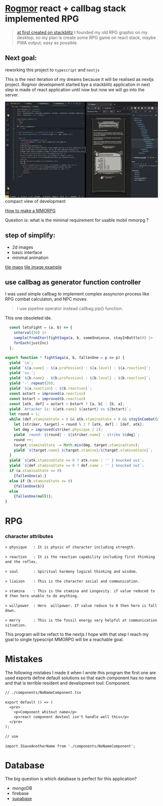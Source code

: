 # [Rogmor](https://rogmor.vercel.app/) react + callbag stack implemented RPG
> [at first created on stackblitz](https://stackblitz.com/edit/rogmor)
I founded my old RPG graphic on my desktop, so my plan is create some RPG 
game on react stack, maybe PWA output, easy as possible.

## Next goal:
reworking this project to ```typescript``` and ```nextjs```

This is the next iteration of my dreams because it will be realised as nextjs project. Rogmor development started bye a stackblitz application in next step is made of react application until now but now we will go into the server.

![compact view of development](./src/documents/start-moment-of-nextjs.png)
compact view of development

[How to make a MMORPG](https://noobtuts.com/articles/how-to-make-a-mmorpg)

Question is: what is the minimal requirement for usable mobil mmorpg ?

## step of simplify:
  - 2d images
  - basic interface
  - minimal animation

[tile maps](https://developer.mozilla.org/en-US/docs/Games/Techniques/Tilemaps)
[tile image example](https://media.prod.mdn.mozit.cloud/attachments/2015/10/06/11697/40b391b2f58425eb78ddd0660fb8fb2e/tile_atlas.png)

## use callbag as generator function controller
I was used simple callbag to implement complex assyncron process like RPG combat calculaton, and NPC moves.
> I use pipeline operator instead callbag pip() function.

This one obsoleted ide. 

```js
  const letsFight = (a, b) => {
    interval(30) |>
    sample(fromIter(fightSaga(a, b, someOneLoose, stayInBattle))) |>
    forEach(justInc)
  };
```

```js
export function * fightSaga(a, b, fallenOne = p => p) {
  yield `\n`;
  yield `${a.name} - ${a.profession} : ${a.level} : ${a.reaction}`;
  yield 'vs.';
  yield `${b.name} - ${b.profession} : ${b.level} : ${b.reaction}`;
  yield '-'.repeat(20);
  yield `${a.reaction} : ${b.reaction}`;
  const astart = improved(a.reaction) 
  const bstart = improved(b.reaction)
  const [atk, def] = astart > bstart ? [a, b] : [b, a];
  yield `Attacker is: ${atk.name} ${astart} vs ${bstart}`;
  let round = 1;
  while (def.staminaState > 0 && atk.staminaState > 0 && stayInCombat(a) && stayInCombat(b)) {
    let [striker, target] = round % 2 ? [atk, def] : [def, atk];
    let dmg = improved(striker.physique / 2);
    yield `round: ${round} - ${striker.name} - strike ${dmg}`;
    round ++;
    target.staminaState -= Math.min(dmg, target.staminaState);
    yield `${target.name} ${target.stamina}/${target.staminaState}`;
  }
  yield `${atk.staminaState <= 0 ? atk.name : '' } knocked out`;
  yield `${def.staminaState <= 0 ? def.name : '' } knocked out`;
  if (a.staminaState <= 0) 
    {fallenOne(a);}
  else if (b.staminaState <= 0) 
    {fallenOne(b)}
  else 
    {fallenOne(null)};
}
```

# RPG

### character attributes

    > physique   : It is physic of character including strength.

    > reaction   : It is the reaction capability including first thinking and the reflex.

    > soul       : Spiritual harmony logical thinking and wisdom.

    > liaison    : This is the character social and communication.

    > stamina    : This is the stamina and Longevity. if value reduced to 0 then hero unable to do anything.

    > willpower  : Hero  willpower. If value reduce to 0 then hero is fall down.

    > merry      : This is the fossil energy very helpful at communication situation.


This program will be refact to the nextjs I hope with that step I reach my goal to single typescript MMORPG will be a reachable goal.

# Mistakes

The following mistakes I made it when I wrote this program the first one are used exports define default solutions so that each component has no name and that is terrible resident and development tool: Component.

```tsx
// ./components/NoNameComponent.tsx

export default () => (
  <pre>
    <p>Component whitout name</p>
    <p>react component devtool isn't handle well this</p>
  </pre>
);

// use

import IGaveAnotherName from './components/NoNameComponent';
```

# Database

The big question is which database is perfect for this application? 

- mongoDB
- firebase
- [supabase](https://supabase.com/docs/reference/javascript/installing)